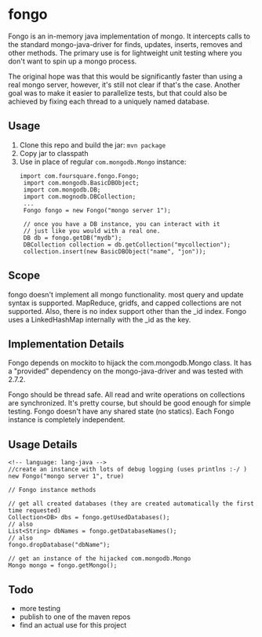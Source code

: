 # fongo

Fongo is an in-memory java implementation of mongo.  It intercepts calls to the standard mongo-java-driver for 
finds, updates, inserts, removes and other methods.  The primary use is for lightweight unit testing where you
don't want to spin up a mongo process.

The original hope was that this would be significantly faster than using a real mongo server, however, it's still not clear if that's the case.  Another goal was to make it easier to parallelize tests, but that could also be achieved
by fixing each thread to a uniquely named database.

## Usage

1. Clone this repo and build the jar: `mvn package`
1. Copy jar to classpath
1. Use in place of regular `com.mongodb.Mongo` instance:
    <!-- language: lang-java -->
    <pre><code>import com.foursquare.fongo.Fongo;
    import com.mongodb.BasicDBObject;
    import com.mongodb.DB;
    import com.mognodb.DBCollection;
    ...
    Fongo fongo = new Fongo("mongo server 1");
    
    // once you have a DB instance, you can interact with it
    // just like you would with a real one.
    DB db = fongo.getDB("mydb");
    DBCollection collection = db.getCollection("mycollection");
    collection.insert(new BasicDBObject("name", "jon"));</code></pre>

## Scope

fongo doesn't implement all mongo functionality. most query and update syntax is supported.  MapReduce,
gridfs, and capped collections are not supported.  Also, there is no index support other than the \_id index.
Fongo uses a LinkedHashMap internally with the \_id as the key.

## Implementation Details

Fongo depends on mockito to hijack the com.mongodb.Mongo class.  It has a "provided" dependency on the mongo-java-driver and was tested with 2.7.2.

Fongo should be thread safe. All read and write operations on collections are synchronized.  It's pretty course, but
should be good enough for simple testing.  Fongo doesn't have any shared state (no statics).  Each Fongo instance is completely independent.

## Usage Details

    <!-- language: lang-java -->
    //create an instance with lots of debug logging (uses printlns :-/ )
    new Fongo("mongo server 1", true)

    // Fongo instance methods
    
    // get all created databases (they are created automatically the first time requested)
    Collection<DB> dbs = fongo.getUsedDatabases();
    // also
    List<String> dbNames = fongo.getDatabaseNames();
    // also
    fongo.dropDatabase("dbName");

    // get an instance of the hijacked com.mongodb.Mongo
    Mongo mongo = fongo.getMongo();

## Todo

* more testing
* publish to one of the maven repos
* find an actual use for this project
